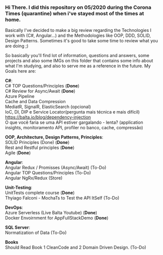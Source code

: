 ### Hi There. I did this repository on 05/2020 during the Corona Times (quarantine) when i've stayed most of the times at home.

Basically I've decided to make a big review regarding the Technologies I work with (C#, Angular...) and the Methodologies like
OOP, DDD, SOLID, Design Patterns. Sometimes it's good to take some time to review what you are doing ;)

So basically you'll find lot of information, questions and answers, some projects and also some IMGs on this folder that contains
some info about what I'm studying, and also to serve me as a reference in the future. My Goals here are:

**C#**: <br>
C# TOP Questions/Principles (**Done**)<br>
C# Review for Async/Await (**Done**)<br>
Azure Pipeline <br>
Cache and Data Compression <br>
MediatR, SignalR, ElasticSearch (opcional)<br>
IoC, DI, DIP e Service Locator(pergunta mais técnica e mais difícil) https://balta.io/blog/dependency-injection<br>
O que você faria se uma API estiver gargalando - lenta? (application insights, monitoramento API, profiler no banco, cache, compressão)<br>

**OOP, Architecture, Design Patterns, Principles**: <br>
SOLID Principles (Done) (**Done**)<br>
Rest and Restful principles (**Done**)<br>
Agile (**Done**)<br>

**Angular**: <br>
Angular Redux / Promisses (Async/Await) (To-Do)<br>
Angular TOP Questions/Principles (To-Do)<br>
Angular NgRx/Redux (Store)<br>

**Unit-Testing**: <br>
UnitTests complete course (**Done**) <br>
Thyiago Falconi - MochaTs to Test the API ItSelf (To-Do)<br>

**DevOps**: <br>
Azure Serverless (Live Balta Youtube) (**Done**)<br>
Docker Envoirnment for AppFullStackDemo (**Done**)<br>

**SQL Server**: <br>
Normatization of Data (To-Do)<br>

**Books** <br>
Should Read Book 1 CleanCode and 2 Domain Driven Design. (To-Do) <br>
